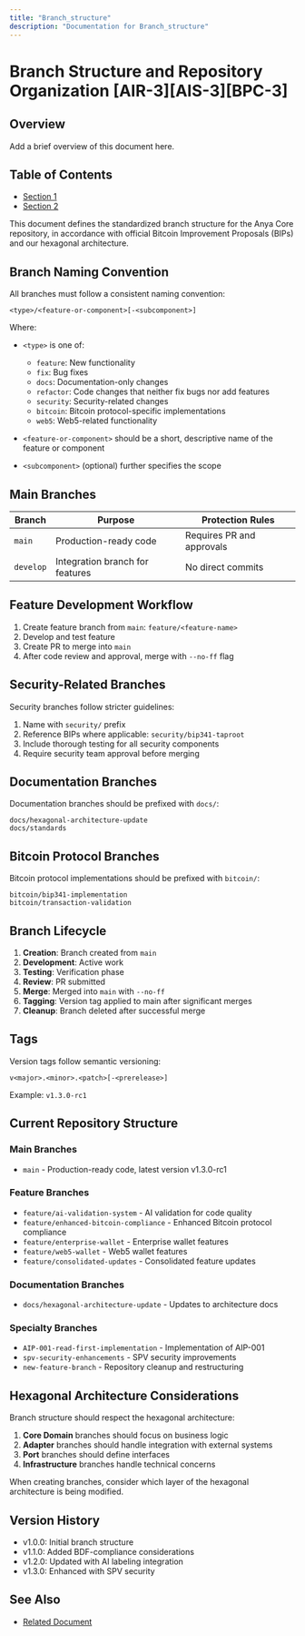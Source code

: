 ```yaml
---
title: "Branch_structure"
description: "Documentation for Branch_structure"
---
```


# Branch Structure and Repository Organization [AIR-3][AIS-3][BPC-3]

## Overview

Add a brief overview of this document here.

## Table of Contents

- [Section 1](#section-1)
- [Section 2](#section-2)


This document defines the standardized branch structure for the Anya Core repository, in accordance with official Bitcoin Improvement Proposals (BIPs) and our hexagonal architecture.

## Branch Naming Convention

All branches must follow a consistent naming convention:

```
<type>/<feature-or-component>[-<subcomponent>]
```

Where:

- `<type>` is one of:
  - `feature`: New functionality
  - `fix`: Bug fixes
  - `docs`: Documentation-only changes
  - `refactor`: Code changes that neither fix bugs nor add features
  - `security`: Security-related changes
  - `bitcoin`: Bitcoin protocol-specific implementations
  - `web5`: Web5-related functionality

- `<feature-or-component>` should be a short, descriptive name of the feature or component
- `<subcomponent>` (optional) further specifies the scope

## Main Branches

| Branch | Purpose | Protection Rules |
|--------|---------|------------------|
| `main` | Production-ready code | Requires PR and approvals |
| `develop` | Integration branch for features | No direct commits |

## Feature Development Workflow

1. Create feature branch from `main`: `feature/<feature-name>`
2. Develop and test feature
3. Create PR to merge into `main`
4. After code review and approval, merge with `--no-ff` flag

## Security-Related Branches

Security branches follow stricter guidelines:

1. Name with `security/` prefix
2. Reference BIPs where applicable: `security/bip341-taproot`
3. Include thorough testing for all security components
4. Require security team approval before merging

## Documentation Branches

Documentation branches should be prefixed with `docs/`:

```
docs/hexagonal-architecture-update
docs/standards
```

## Bitcoin Protocol Branches

Bitcoin protocol implementations should be prefixed with `bitcoin/`:

```
bitcoin/bip341-implementation
bitcoin/transaction-validation
```

## Branch Lifecycle

1. **Creation**: Branch created from `main`
2. **Development**: Active work
3. **Testing**: Verification phase
4. **Review**: PR submitted
5. **Merge**: Merged into `main` with `--no-ff`
6. **Tagging**: Version tag applied to main after significant merges
7. **Cleanup**: Branch deleted after successful merge

## Tags

Version tags follow semantic versioning:

```
v<major>.<minor>.<patch>[-<prerelease>]
```

Example: `v1.3.0-rc1`

## Current Repository Structure

### Main Branches

- `main` - Production-ready code, latest version v1.3.0-rc1

### Feature Branches

- `feature/ai-validation-system` - AI validation for code quality
- `feature/enhanced-bitcoin-compliance` - Enhanced Bitcoin protocol compliance
- `feature/enterprise-wallet` - Enterprise wallet features
- `feature/web5-wallet` - Web5 wallet features
- `feature/consolidated-updates` - Consolidated feature updates

### Documentation Branches

- `docs/hexagonal-architecture-update` - Updates to architecture docs

### Specialty Branches

- `AIP-001-read-first-implementation` - Implementation of AIP-001
- `spv-security-enhancements` - SPV security improvements
- `new-feature-branch` - Repository cleanup and restructuring

## Hexagonal Architecture Considerations

Branch structure should respect the hexagonal architecture:

1. **Core Domain** branches should focus on business logic
2. **Adapter** branches should handle integration with external systems
3. **Port** branches should define interfaces
4. **Infrastructure** branches handle technical concerns

When creating branches, consider which layer of the hexagonal architecture is being modified.

## Version History

- v1.0.0: Initial branch structure
- v1.1.0: Added BDF-compliance considerations
- v1.2.0: Updated with AI labeling integration
- v1.3.0: Enhanced with SPV security 
## See Also

- [Related Document](#related-document)

